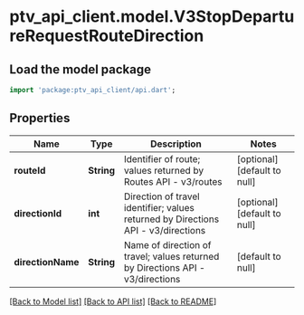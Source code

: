# ptv_api_client.model.V3StopDepartureRequestRouteDirection

## Load the model package
```dart
import 'package:ptv_api_client/api.dart';
```

## Properties
Name | Type | Description | Notes
------------ | ------------- | ------------- | -------------
**routeId** | **String** | Identifier of route; values returned by Routes API - v3/routes | [optional] [default to null]
**directionId** | **int** | Direction of travel identifier; values returned by Directions API - v3/directions | [optional] [default to null]
**directionName** | **String** | Name of direction of travel; values returned by Directions API - v3/directions | [default to null]

[[Back to Model list]](../README.md#documentation-for-models) [[Back to API list]](../README.md#documentation-for-api-endpoints) [[Back to README]](../README.md)


